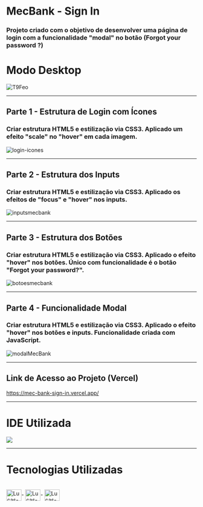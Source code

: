 # MecBank - Sign In

### Projeto criado com o objetivo de desenvolver uma página de login com a funcionalidade "modal" no botão (Forgot your password ?)

# Modo Desktop 

![T9Feo](https://user-images.githubusercontent.com/115199808/212562606-f7612810-934c-4acc-8c5d-4dd1ecf5da62.png)

<hr> 

## Parte 1 - Estrutura de Login com Ícones

### Criar estrutura HTML5 e estilização via CSS3. Aplicado um efeito "scale" no "hover" em cada imagem.

![login-icones](https://user-images.githubusercontent.com/115199808/212563705-712936d2-3317-47e6-be15-b6a56f5be4e3.gif)

<hr> 

## Parte 2 - Estrutura dos Inputs

### Criar estrutura HTML5 e estilização via CSS3. Aplicado os efeitos de "focus" e "hover" nos inputs. 

![inputsmecbank](https://user-images.githubusercontent.com/115199808/212563841-5d27a2a4-90af-4bd1-b55c-102b3ad67ea4.gif)

<hr>

## Parte 3 - Estrutura dos Botões

### Criar estrutura HTML5 e estilização via CSS3. Aplicado o efeito "hover" nos botões. Único com funcionalidade é o botão "Forgot your password?".

![botoesmecbank](https://user-images.githubusercontent.com/115199808/212566394-dad286f2-c697-4728-8e13-94759cb02eaf.gif)

<hr> 

## Parte 4 - Funcionalidade Modal

###  Criar estrutura HTML5 e estilização via CSS3. Aplicado o efeito "hover" nos botões e inputs. Funcionalidade criada com JavaScript.

![modalMecBank](https://user-images.githubusercontent.com/115199808/213560492-2671ca2e-a442-42ce-bfd3-ec375ef654a3.gif)

<hr> 

## Link de Acesso ao Projeto (Vercel)

https://mec-bank-sign-in.vercel.app/

<hr>

# IDE Utilizada

<div> 
<img src="https://img.shields.io/badge/Visual_Studio_Code-0078D4?style=for-the-badge&logo=visual%20studio%20code&logoColor=white">
</div>

<hr>

# Tecnologias Utilizadas
<div style="display: inline_block"><br>
  <img align="center" alt="Lucas-HTML" height="30" width="40" src="https://cdn.jsdelivr.net/gh/devicons/devicon/icons/html5/html5-original.svg">-
  <img align="center" alt="Lucas-CSS" height="30" width="40" src="https://cdn.jsdelivr.net/gh/devicons/devicon/icons/css3/css3-original.svg">-
  <img align="center" alt="Lucas-Js" height="30" width="40" src="https://cdn.jsdelivr.net/gh/devicons/devicon/icons/javascript/javascript-original.svg">
</div>


